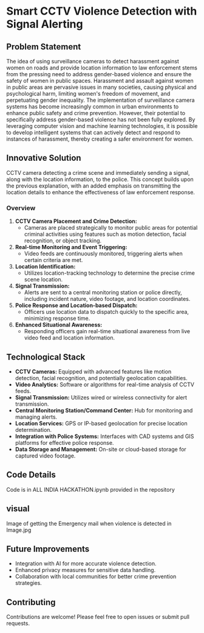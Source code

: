 
# Smart CCTV Violence Detection with Signal Alerting

## Problem Statement
The idea of using surveillance cameras to detect harassment against women on roads and provide location information to law enforcement stems from the pressing need to address gender-based violence and ensure the safety of women in public spaces. Harassment and assault against women in public areas are pervasive issues in many societies, causing physical and psychological harm, limiting women's freedom of movement, and perpetuating gender inequality. The implementation of surveillance camera systems has become increasingly common in urban environments to enhance public safety and crime prevention. However, their potential to specifically address gender-based violence has not been fully explored. By leveraging computer vision and machine learning technologies, it is possible to develop intelligent systems that can actively detect and respond to instances of harassment, thereby creating a safer environment for women.

## Innovative Solution
CCTV camera detecting a crime scene and immediately sending a signal, along with the location information, to the police. This concept builds upon the previous explanation, with an added emphasis on transmitting the location details to enhance the effectiveness of law enforcement response.

### Overview
1. **CCTV Camera Placement and Crime Detection:** 
   - Cameras are placed strategically to monitor public areas for potential criminal activities using features such as motion detection, facial recognition, or object tracking.
2. **Real-time Monitoring and Event Triggering:**
   - Video feeds are continuously monitored, triggering alerts when certain criteria are met.
3. **Location Identification:** 
   - Utilizes location-tracking technology to determine the precise crime scene location.
4. **Signal Transmission:**
   - Alerts are sent to a central monitoring station or police directly, including incident nature, video footage, and location coordinates.
5. **Police Response and Location-based Dispatch:** 
   - Officers use location data to dispatch quickly to the specific area, minimizing response time.
6. **Enhanced Situational Awareness:** 
   - Responding officers gain real-time situational awareness from live video feed and location information.

## Technological Stack
- **CCTV Cameras:** Equipped with advanced features like motion detection, facial recognition, and potentially geolocation capabilities.
- **Video Analytics:** Software or algorithms for real-time analysis of CCTV feeds.
- **Signal Transmission:** Utilizes wired or wireless connectivity for alert transmission.
- **Central Monitoring Station/Command Center:** Hub for monitoring and managing alerts.
- **Location Services:** GPS or IP-based geolocation for precise location determination.
- **Integration with Police Systems:** Interfaces with CAD systems and GIS platforms for effective police response.
- **Data Storage and Management:** On-site or cloud-based storage for captured video footage.

## Code Details
   Code is in ALL INDIA HACKATHON.ipynb provided in the repository
## visual
   Image of getting the Emergency mail when violence is detected in Image.jpg
   
## Future Improvements
- Integration with AI for more accurate violence detection.
- Enhanced privacy measures for sensitive data handling.
- Collaboration with local communities for better crime prevention strategies.

## Contributing
Contributions are welcome! Please feel free to open issues or submit pull requests.






